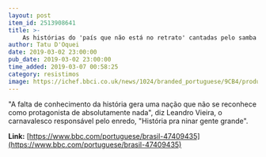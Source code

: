 ```yaml
---
layout: post
item_id: 2513908641
title: >-
    As histórias do 'país que não está no retrato' cantadas pelo samba da Mangueira
author: Tatu D'Oquei
date: 2019-03-02 23:00:00
pub_date: 2019-03-02 23:00:00
time_added: 2019-03-07 00:58:25
category: resistimos
image: https://ichef.bbci.co.uk/news/1024/branded_portuguese/9CB4/production/_105861104_ensaio_020219.jpg
---
```


"A falta de conhecimento da história gera uma nação que não se reconhece como protagonista de absolutamente nada", diz Leandro Vieira, o carnavalesco responsável pelo enredo, "História pra ninar gente grande".

**Link:** [https://www.bbc.com/portuguese/brasil-47409435](https://www.bbc.com/portuguese/brasil-47409435)

